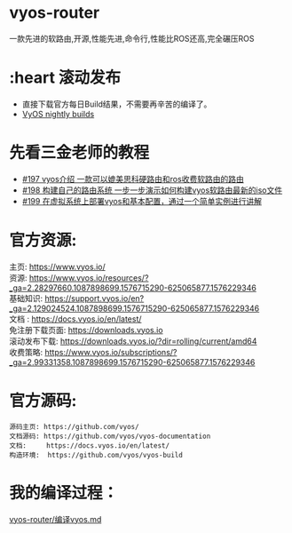 # vyos-router
一款先进的软路由,开源,性能先进,命令行,性能比ROS还高,完全碾压ROS

# :heart 滚动发布
 - 直接下载官方每日Build结果，不需要再辛苦的编译了。
 - [VyOS nightly builds ](https://vyos.net/get/nightly-builds/)

# 先看三金老师的教程
 - [#197 vyos介绍 一款可以媲美思科硬路由和ros收费软路由的路由](https://www.youtube.com/watch?v=1js-ctLOlaQ)
 - [#198 构建自己的路由系统 一步一步演示如何构建vyos软路由最新的iso文件](https://www.youtube.com/watch?v=WfEDjJIS-kc)
 - [#199 在虚拟系统上部署vyos和基本配置，通过一个简单实例进行讲解](https://www.youtube.com/watch?v=u23LfikJtBk)

# 官方资源:
  主页: https://www.vyos.io/  
  资源: https://www.vyos.io/resources/?_ga=2.28297660.1087898699.1576715290-625065877.1576229346    
  基础知识: https://support.vyos.io/en?_ga=2.129024524.1087898699.1576715290-625065877.1576229346  
  文档 : https://docs.vyos.io/en/latest/    
  免注册下载页面: https://downloads.vyos.io  
  滚动发布下载:  https://downloads.vyos.io/?dir=rolling/current/amd64  
  收费策略: https://www.vyos.io/subscriptions/?_ga=2.99331358.1087898699.1576715290-625065877.1576229346    
  
 
# 官方源码:
    源码主页: https://github.com/vyos/  
    文档源码: https://github.com/vyos/vyos-documentation  
    文档:     https://docs.vyos.io/en/latest/  
    构造环境:  https://github.com/vyos/vyos-build 
  
# 我的编译过程：
[vyos-router/编译vyos.md](https://github.com/AaG7xNnrgbzeyqc5woPS/vyos-router/blob/master/%E7%BC%96%E8%AF%91vyos.md)
  
  
